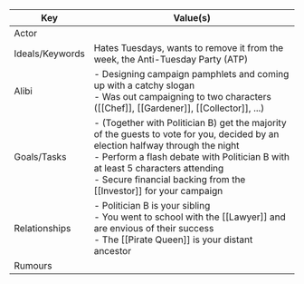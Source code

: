 | Key             | Value(s)                                                                                                                                                                                                                                                                                 |
| --------------- | ---------------------------------------------------------------------------------------------------------------------------------------------------------------------------------------------------------------------------------------------------------------------------------------- |
| Actor           |                                                                                                                                                                                                                                                                                          |
| Ideals/Keywords | Hates Tuesdays, wants to remove it from the week, the Anti-Tuesday Party (ATP)                                                                                                                                                                                                           |
| Alibi           | - Designing campaign pamphlets and coming up with a catchy slogan<br>- Was out campaigning to two characters ([[Chef]], [[Gardener]], [[Collector]], ...)                                                                                                                                |
| Goals/Tasks     | - (Together with Politician B) get the majority of the guests to vote for you, decided by an election halfway through the night<br>- Perform a flash debate with Politician B with at least 5 characters attending<br>- Secure financial backing from the [[Investor]] for your campaign |
| Relationships   | - Politician B is your sibling<br>- You went to school with the [[Lawyer]] and are envious of their success<br>- The [[Pirate Queen]] is your distant ancestor                                                                                                                           |
| Rumours         |                                                                                                                                                                                                                                                                                          |
